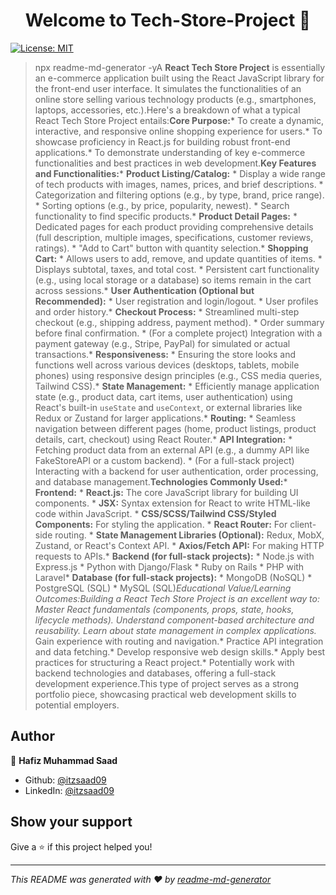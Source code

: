 <h1 align="center">Welcome to Tech-Store-Project 👋</h1>
<p>
  <a href="#" target="_blank">
    <img alt="License: MIT" src="https://img.shields.io/badge/License-MIT-yellow.svg" />
  </a>
</p>

> npx readme-md-generator -yA **React Tech Store Project** is essentially an e-commerce application built using the React JavaScript library for the front-end user interface. It simulates the functionalities of an online store selling various technology products (e.g., smartphones, laptops, accessories, etc.).Here's a breakdown of what a typical React Tech Store Project entails:**Core Purpose:*** To create a dynamic, interactive, and responsive online shopping experience for users.* To showcase proficiency in React.js for building robust front-end applications.* To demonstrate understanding of key e-commerce functionalities and best practices in web development.**Key Features and Functionalities:*** **Product Listing/Catalog:**    * Display a wide range of tech products with images, names, prices, and brief descriptions.    * Categorization and filtering options (e.g., by type, brand, price range).    * Sorting options (e.g., by price, popularity, newest).    * Search functionality to find specific products.* **Product Detail Pages:**    * Dedicated pages for each product providing comprehensive details (full description, multiple images, specifications, customer reviews, ratings).    * &#34;Add to Cart&#34; button with quantity selection.* **Shopping Cart:**    * Allows users to add, remove, and update quantities of items.    * Displays subtotal, taxes, and total cost.    * Persistent cart functionality (e.g., using local storage or a database) so items remain in the cart across sessions.* **User Authentication (Optional but Recommended):**    * User registration and login/logout.    * User profiles and order history.* **Checkout Process:**    * Streamlined multi-step checkout (e.g., shipping address, payment method).    * Order summary before final confirmation.    * (For a complete project) Integration with a payment gateway (e.g., Stripe, PayPal) for simulated or actual transactions.* **Responsiveness:**    * Ensuring the store looks and functions well across various devices (desktops, tablets, mobile phones) using responsive design principles (e.g., CSS media queries, Tailwind CSS).* **State Management:**    * Efficiently manage application state (e.g., product data, cart items, user authentication) using React's built-in `useState` and `useContext`, or external libraries like Redux or Zustand for larger applications.* **Routing:**    * Seamless navigation between different pages (home, product listings, product details, cart, checkout) using React Router.* **API Integration:**    * Fetching product data from an external API (e.g., a dummy API like FakeStoreAPI or a custom backend).    * (For a full-stack project) Interacting with a backend for user authentication, order processing, and database management.**Technologies Commonly Used:*** **Frontend:**    * **React.js:** The core JavaScript library for building UI components.    * **JSX:** Syntax extension for React to write HTML-like code within JavaScript.    * **CSS/SCSS/Tailwind CSS/Styled Components:** For styling the application.    * **React Router:** For client-side routing.    * **State Management Libraries (Optional):** Redux, MobX, Zustand, or React's Context API.    * **Axios/Fetch API:** For making HTTP requests to APIs.* **Backend (for full-stack projects):**    * Node.js with Express.js    * Python with Django/Flask    * Ruby on Rails    * PHP with Laravel* **Database (for full-stack projects):**    * MongoDB (NoSQL)    * PostgreSQL (SQL)    * MySQL (SQL)**Educational Value/Learning Outcomes:**Building a React Tech Store Project is an excellent way to:* Master React fundamentals (components, props, state, hooks, lifecycle methods).* Understand component-based architecture and reusability.* Learn about state management in complex applications.* Gain experience with routing and navigation.* Practice API integration and data fetching.* Develop responsive web design skills.* Apply best practices for structuring a React project.* Potentially work with backend technologies and databases, offering a full-stack development experience.This type of project serves as a strong portfolio piece, showcasing practical web development skills to potential employers.

## Author

👤 **Hafiz Muhammad Saad**

* Github: [@itzsaad09](https://github.com/itzsaad09)
* LinkedIn: [@itzsaad09](https://linkedin.com/in/itzsaad09)

## Show your support

Give a ⭐️ if this project helped you!

***
_This README was generated with ❤️ by [readme-md-generator](https://github.com/kefranabg/readme-md-generator)_